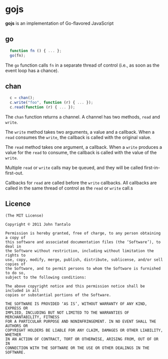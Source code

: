 # gojs

**gojs** is an implementation of Go-flavored JavaScript

## go

```javascript
  function fn () { ... };
  go(fn);
```

The `go` function calls `fn` in a separate thread of control (i.e., as soon as the event loop has a chance).

## chan

```javascript
  c = chan();
  c.write("foo", function (r) { ... });
  c.read(function (r) { ... });
```

The `chan` function returns a channel. A channel has two methods, `read` and `write`.

The `write` method takes two arguments, a value and a callback. When a `read` consumes the `write`, the callback is called with the original value.

The `read` method takes one argument, a callback. When a `write` produces a value for the `read` to consume, the callback is called with the value of the `write`.

Multiple `read` or `write` calls may be queued, and they will be called first-in-first-out.

Callbacks for `read` are called before the `write` callbacks. All callbacks are called in the same thread of control as the `read` or `write` call.s

## Licence

    (The MIT License)

    Copyright © 2011 John Tantalo

    Permission is hereby granted, free of charge, to any person obtaining a copy of
    this software and associated documentation files (the ‘Software’), to deal in
    the Software without restriction, including without limitation the rights to
    use, copy, modify, merge, publish, distribute, sublicense, and/or sell copies of
    the Software, and to permit persons to whom the Software is furnished to do so,
    subject to the following conditions:

    The above copyright notice and this permission notice shall be included in all
    copies or substantial portions of the Software.

    THE SOFTWARE IS PROVIDED ‘AS IS’, WITHOUT WARRANTY OF ANY KIND, EXPRESS OR
    IMPLIED, INCLUDING BUT NOT LIMITED TO THE WARRANTIES OF MERCHANTABILITY, FITNESS
    FOR A PARTICULAR PURPOSE AND NONINFRINGEMENT. IN NO EVENT SHALL THE AUTHORS OR
    COPYRIGHT HOLDERS BE LIABLE FOR ANY CLAIM, DAMAGES OR OTHER LIABILITY, WHETHER
    IN AN ACTION OF CONTRACT, TORT OR OTHERWISE, ARISING FROM, OUT OF OR IN
    CONNECTION WITH THE SOFTWARE OR THE USE OR OTHER DEALINGS IN THE SOFTWARE.
